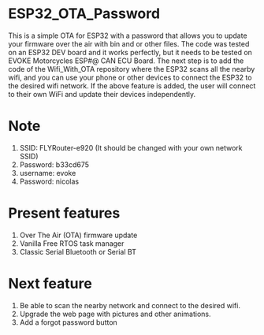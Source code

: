 # ESP32_OTA_Password
This is a simple OTA for ESP32 with a password that allows you to update your firmware over the air with bin and or other files.
The code was tested on an ESP32 DEV board and it works perfectly, but it needs to be tested on EVOKE Motorcycles ESP#@ CAN ECU Board. 
The next step is to add the code of the Wifi_With_OTA repository where the ESP32 scans all the nearby wifi, and you can use your phone or other devices to connect the ESP32 to the desired wifi network.
If the above feature is added, the user will connect to their own WiFi and update their devices independently.
# Note
1) SSID: FLYRouter-e920 (It should be changed with your own network SSID)
2) Password: b33cd675
3) username: evoke
4) Password: nicolas
# Present features
1)  Over The Air (OTA) firmware update
2)  Vanilla Free RTOS task manager
3)  Classic Serial Bluetooth or Serial BT
# Next feature 
1) Be able to scan the nearby network and connect to the desired wifi.
2) Upgrade the web page with pictures and other animations.
3) Add a forgot password button
